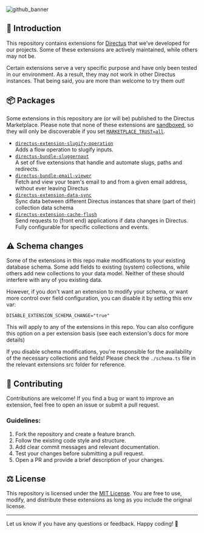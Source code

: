 ![github_banner](https://github.com/user-attachments/assets/641fecad-0b75-4fbb-9d53-22ffb0d819a8)

## 👋 Introduction
This repository contains extensions for [Directus](https://directus.io) that we’ve developed for our projects. Some of these extensions are actively maintained, while others may not be.  

Certain extensions serve a very specific purpose and have only been tested in our environment. As a result, they may not work in other Directus instances. That being said, you are more than welcome to try them out!

## 📦 Packages
Some extensions in this repository are (or will be) published to the Directus Marketplace. Please note that none of these extensions are [sandboxed](https://docs.directus.io/extensions/sandbox/introduction.html), so they will only be discoverable if you set [`MARKETPLACE_TRUST=all`](https://directus.io/docs/configuration/extensions#marketplace).

- [`directus-extension-slugify-operation`](https://github.com/onderwijsin/directus-extensions/blob/main/packages/directus-extension-slugify-operation)   
  Adds a flow operation to slugify inputs.
- [`directus-bundle-sluggernaut`](https://github.com/onderwijsin/directus-extensions/blob/main/packages/directus-bundle-sluggernaut)  
  A set of five extensions that handle and automate slugs, paths and redirects.
- [`directus-bundle-email-viewer`](https://github.com/onderwijsin/directus-extensions/tree/main/packages/directus-bundle-email-viewer)   
  Fetch and view your team's email to and from a given email address, without ever leaving Directus
- [`directus-extension-data-sync`](https://github.com/onderwijsin/directus-extensions/tree/main/packages/directus-extension-data-sync)   
  Sync data between different Directus instances that share (part of their) collection data schema
- [`directus-extension-cache-flush`](https://github.com/onderwijsin/directus-extensions/tree/main/packages/directus-extension-cache-flush)   
  Send requests to (front end) applications if data changes in Directus. Fully configurable for specific collections and events.

## ⚠️ Schema changes
Some of the extensions in this repo make modifications to your existing database schema. Some add fields to existing (system) collections, while others add new collections to your data model. Neither of these should interfere with any of you existing data.

However, if you don't want an extension to modify your schema, or want more control over field configuration, you can disable it by setting this env var:

`DISABLE_EXTENSION_SCHEMA_CHANGE="true"`

This will apply to any of the extensions in this repo. You can also configure this option on a per extension basis (see each extension's docs for more details)

If you disable schema modifications, you're responsible for the availability of the necessary collections and fields! Please check the `./schema.ts` file in the relevant extensions src folder for reference.

## 🤝 Contributing
Contributions are welcome! If you find a bug or want to improve an extension, feel free to open an issue or submit a pull request.  

### Guidelines:
1. Fork the repository and create a feature branch.
2. Follow the existing code style and structure.
3. Add clear commit messages and relevant documentation.
4. Test your changes before submitting a pull request.
5. Open a PR and provide a brief description of your changes.

## ⚖️ License
This repository is licensed under the [MIT License](LICENSE). You are free to use, modify, and distribute these extensions as long as you include the original license.

---

Let us know if you have any questions or feedback. Happy coding! 🚀
